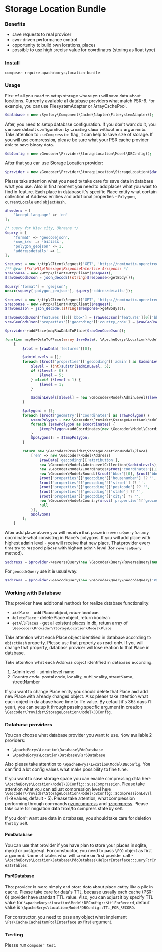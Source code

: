 # Storage Location Bundle

### Benefits

* save requests to real provider
* own-driven performance control
* opportunity to build own locations, places
* possible to use high precise value for coordinates (storing as float type)

### Install

```bash
composer require apacheborys/location-bundle
```

### Usage

First of all you need to setup storage where you will save data about locations. Currently available all database providers what match PSR-6. For example, you can use FilesystemAdapter or ArrayCachePool.

```php
$database = new \Symfony\Component\Cache\Adapter\FilesystemAdapter();
```

After, you need to setup database configuration. If you don't want do it, you can use default configuration by creating class without any arguments. Take attention to `useCompression` flag, it can help to save size of storage. If you will use compression, please be sure what your PSR cache provider able to save binary data.

```php
$dbConfig = new \Geocoder\Provider\StorageLocation\Model\DBConfig();
```

After that you can use Storage Location provider:

```php
$provider = new \Geocoder\Provider\StorageLocation\StorageLocation($database, $dbConfig);
```

Please take attention what you need to take care for save data in database what you use. Also in first moment you need to add places what you want to find in feature. Each place in database it's specific Place entity what contain collection of Address entities and additional properties - `Polygons`, `currentLocale` and `objectHash`.

```php
$headers = [
    'Accept-language' => 'en'
];

/* query for Kiev city, Ukraine */
$query = [
    'format' => 'geocodejson',
    'osm_ids' => 'R421866',
    'polygon_geojson' => 1,
    'addressdetails' => 1,
];

$request = new \http\Client\Request('GET', 'https://nominatim.openstreetmap.org/lookup?' . http_build_query($query), $headers);
/** @var \Psr\Http\Message\ResponseInterface $response */
$response = new \Http\Client\HttpClient($request);
$rawGeoCodeJson = json_decode((string)$response->getBody());

$query['format'] = 'geojson';
unset($query['polygon_geojson'], $query['addressdetails']);

$request = new \http\Client\Request('GET', 'https://nominatim.openstreetmap.org/lookup?' . http_build_query($query), $headers);
$response = new \Http\Client\HttpClient($request);
$rawGeoJson = json_decode((string)$response->getBody());

$rawGeoCodeJson['features'][0]['bbox'] = $rawGeoJson['features'][0]['bbox'];
$rawGeoCodeJson['properties']['geocoding']['country_code'] = $rawGeoJson['features'][0]['properties']['address']['country_code'];

$provider->addPlace(mapRawDataToPlace($rawGeoCodeJson));

function mapRawDataToPlace(array $rawData): \ApacheBorys\Location\Model\Place
    {
        $root = $rawData['features'][0];

        $adminLevels = [];
        foreach ($root['properties']['geocoding']['admin'] as $adminLevel => $name) {
            $level = (int)substr($adminLevel, 5);
            if ($level > 5) {
                $level = 5;
            } elseif ($level < 1) {
                $level = 1;
            }

            $adminLevels[$level] = new \Geocoder\Model\AdminLevel($level, $name);
        }

        $polygons = [];
        foreach ($root['geometry']['coordinates'] as $rawPolygon) {
            $tempPolygon = new \Geocoder\Provider\StorageLocation\Model\Polygon();
            foreach ($rawPolygon as $coordinates) {
                $tempPolygon->addCoordinates(new \Geocoder\Model\Coordinates($coordinates[1], $coordinates[0]));
            }
            $polygons[] = $tempPolygon;
        }

        return new \Geocoder\Provider\StorageLocation\Model\Place(
            ['en' => new \Geocoder\Model\Address(
                $rawData['geocoding']['attribution'],
                new \Geocoder\Model\AdminLevelCollection($adminLevels),
                new \Geocoder\Model\Coordinates($root['coordinates'][1], $root['coordinates'][0]),
                new \Geocoder\Model\Bounds($root['bbox'][0], $root['bbox'][1], $root['bbox'][2], $root['bbox'][3]),
                $root['properties']['geocoding']['housenumber'] ?? '',
                $root['properties']['geocoding']['street'] ?? '',
                $root['properties']['geocoding']['postcode'] ?? '',
                $root['properties']['geocoding']['state'] ?? '',
                $root['properties']['geocoding']['city'] ?? '',
                new \Geocoder\Model\Country($root['properties']['geocoding']['country'], $root['properties']['geocoding']['country_code']),
                null
            )],
            $polygons
        );
    }
```

After add place above you will receive that place in `reverseQuery` for any coordinate what consisting in Place's polygons. If you will add place with highest admin level - you will receive that new place. That provider every time try to respond places with highest admin level (for `reverseQuery` method).

```php
$address = $provider->reverseQuery(new \Geocoder\Query\ReverseQuery(new \Geocoder\Model\Coordinates(50.4422519, 30.5423135)));
```

For `geocodeQuery` use it in usual way.

```php
$address = $provider->geocodeQuery(new \Geocoder\Query\GeocodeQuery('Kyiv, Ukraine'));
```

### Working with Database

That provider have additional methods for realize database functionality:
* `addPlace` - add Place object, return boolean
* `deletePlace` - delete Place object, return boolean
* `getAllPlaces` - get all existent places in db, return array of `\Geocoder\Provider\StorageLocation\Model\Place`

Take attention what each Place object identified in database according to `objectHash` property. Please use that property as read-only. If you will change that property, database provider will lose relation to that Place in database.

Take attention what each Address object identified in database according:
1. Admin level - admin level name
2. Country code, postal code, locality, subLocality, streetName, streetNumber

If you want to change Place entity you should delete that Place and add new Place with already changed object. Also please take attention what each object in database have time to life value. By default it's 365 days (1 year), you can setup it through passing specific argument in creation `\Geocoder\Provider\StorageLocation\Model\DBConfig`.

### Database providers

You can choose what database provider you want to use. Now available 2 providers:
* `\ApacheBorys\Location\Database\PdoDatabase`
* `\ApacheBorys\Location\Database\Psr6Database`

Also please take attention to `\ApacheBorys\Location\Model\DBConfig`. You can find a lot config values what make possibility to fine tune.

If you want to save storage space you can enable compressing data here `\ApacheBorys\Location\Model\DBConfig::$useCompression`. Please take attention what you can adjust compression level here `\Geocoder\Provider\StorageLocation\Model\DBConfig::$compressionLevel` (1-9 values, default - 5). Please take attention, what compression performing through commands [gzuncompress](https://www.php.net/manual/en/function.gzuncompress.php) and [gzcompress](https://www.php.net/manual/en/function.gzcompress.php). Please take care for migration data from/to compress state by self.

If you don't want use data in databases, you should take care for deletion that by self.

#### PdoDatabase

You can use that provider if you have plan to store your places in sqlite, mysql or postgresql. For constructor, you need to pass `\PDO` object as first argument. Name of tables what will create on first provider call - `\ApacheBorys\Location\Database\PdoDatabase\HelperInterface::queryForCreateTables`.

#### Psr6Database

That provider is more simply and store data about place entity like a pile in cache. Please take care for data's TTL, because usually each cache (PSR-6) provider have standart TTL value. Also, you can adjust it by specify TTL value for `\ApacheBorys\Location\Model\DBConfig::$ttlForRecord`, default value is `\ApacheBorys\Location\Model\DBConfig::TTL_FOR_RECORD`.

For constructor, you need to pass any object what implement `\Psr\Cache\CacheItemPoolInterface` as first argument.

### Testing

Please run `composer test`.
